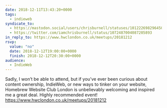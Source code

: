 ```yaml
---
date: 2018-12-11T13:43:20+0000
tags:
  - indieweb
syndicate_to:
  - https://mastodon.social/users/chrisburnell/statuses/101222698296450938
  - https://twitter.com/iamchrisburnell/status/1072487004087205893
in_reply_to: https://www.hwclondon.co.uk/meetups/20181212
rsvp:
  value: "no"
  date: 2018-12-12T19:00:00+0000
  finish: 2018-12-12T20:30:00+0000
audience:
  - IndieWeb
---
```


Sadly, I won’t be able to attend, but if you’ve ever been curious about content ownership, IndieWeb, or new ways to tinker on your website, Homebrew Website Club London is unbelievably welcoming and inspired me a great deal. Highly recommended event! <a href="https://www.hwclondon.co.uk/meetups/20181212" rel="external">https://www.hwclondon.co.uk/meetups/20181212</a>
